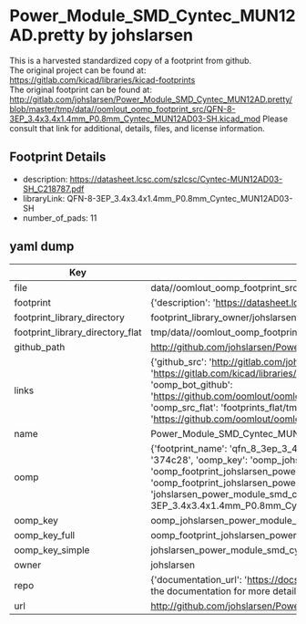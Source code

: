 # Power_Module_SMD_Cyntec_MUN12AD.pretty by johslarsen  
This is a harvested standardized copy of a footprint from github.  
The original project can be found at:  
https://gitlab.com/kicad/libraries/kicad-footprints  
The original footprint can be found at:
http://gitlab.com/johslarsen/Power_Module_SMD_Cyntec_MUN12AD.pretty/blob/master/tmp/data//oomlout_oomp_footprint_src/QFN-8-3EP_3.4x3.4x1.4mm_P0.8mm_Cyntec_MUN12AD03-SH.kicad_mod
Please consult that link for additional, details, files, and license information.  
## Footprint Details
* description: https://datasheet.lcsc.com/szlcsc/Cyntec-MUN12AD03-SH_C218787.pdf  
* libraryLink: QFN-8-3EP_3.4x3.4x1.4mm_P0.8mm_Cyntec_MUN12AD03-SH  
* number_of_pads: 11  
## yaml dump  
| Key | Value |  
| --- | --- |  
| file | data//oomlout_oomp_footprint_src/Power_Module_SMD_Cyntec_MUN12AD.pretty/QFN-8-3EP_3.4x3.4x1.4mm_P0.8mm_Cyntec_MUN12AD03-SH.kicad_mod |  
| footprint | {'description': 'https://datasheet.lcsc.com/szlcsc/Cyntec-MUN12AD03-SH_C218787.pdf', 'libraryLink': 'QFN-8-3EP_3.4x3.4x1.4mm_P0.8mm_Cyntec_MUN12AD03-SH', 'number_of_pads': 11} |  
| footprint_library_directory | footprint_library_owner/johslarsen_Power_Module_SMD_Cyntec_MUN12AD.pretty |  
| footprint_library_directory_flat | tmp/data//oomlout_oomp_footprint_src/footprints_flat/johslarsen_power_module_smd_cyntec_mun12ad_qfn_8_3ep_3_4x3_4x1_4mm_p0_8mm_cyntec_mun12ad03_sh/working |  
| github_path | http://github.com/johslarsen/Power_Module_SMD_Cyntec_MUN12AD.pretty/blob/master/tmp/data//oomlout_oomp_footprint_src/QFN-8-3EP_3.4x3.4x1.4mm_P0.8mm_Cyntec_MUN12AD03-SH.kicad_mod |  
| links | {'github_src': 'http://gitlab.com/johslarsen/Power_Module_SMD_Cyntec_MUN12AD.pretty/blob/master/tmp/data//oomlout_oomp_footprint_src/QFN-8-3EP_3.4x3.4x1.4mm_P0.8mm_Cyntec_MUN12AD03-SH.kicad_mod', 'github_src_repo': 'https://gitlab.com/kicad/libraries/kicad-footprints', 'oomp_bot': 'tmp/data//oomlout_oomp_footprint_src/footprints/johslarsen_power_module_smd_cyntec_mun12ad_qfn_8_3ep_3_4x3_4x1_4mm_p0_8mm_cyntec_mun12ad03_sh/working', 'oomp_bot_github': 'https://github.com/oomlout/oomlout_oomp_footprint_bot/tree/main/tmp/data//oomlout_oomp_footprint_src/footprints/johslarsen_power_module_smd_cyntec_mun12ad_qfn_8_3ep_3_4x3_4x1_4mm_p0_8mm_cyntec_mun12ad03_sh/working', 'oomp_src_flat': 'footprints_flat/tmp/data//oomlout_oomp_footprint_src/footprints_flat/johslarsen_power_module_smd_cyntec_mun12ad_qfn_8_3ep_3_4x3_4x1_4mm_p0_8mm_cyntec_mun12ad03_sh/working', 'oomp_src_flat_github': 'https://github.com/oomlout/oomlout_oomp_footprint_src/tree/main/tmp/data//oomlout_oomp_footprint_src/footprints_flat/johslarsen_power_module_smd_cyntec_mun12ad_qfn_8_3ep_3_4x3_4x1_4mm_p0_8mm_cyntec_mun12ad03_sh/working'} |  
| name | Power_Module_SMD_Cyntec_MUN12AD.pretty |  
| oomp | {'footprint_name': 'qfn_8_3ep_3_4x3_4x1_4mm_p0_8mm_cyntec_mun12ad03_sh', 'library_name': 'power_module_smd_cyntec_mun12ad', 'md5': '374c28277594af1bb9b8160662552334', 'md5_10': '374c282775', 'md5_5': '374c2', 'md5_6': '374c28', 'oomp_key': 'oomp_johslarsen_power_module_smd_cyntec_mun12ad_qfn_8_3ep_3_4x3_4x1_4mm_p0_8mm_cyntec_mun12ad03_sh', 'oomp_key_extra': 'oomp_footprint_johslarsen_power_module_smd_cyntec_mun12ad_qfn_8_3ep_3_4x3_4x1_4mm_p0_8mm_cyntec_mun12ad03_sh', 'oomp_key_full': 'oomp_footprint_johslarsen_power_module_smd_cyntec_mun12ad_qfn_8_3ep_3_4x3_4x1_4mm_p0_8mm_cyntec_mun12ad03_sh_374c28', 'oomp_key_simple': 'johslarsen_power_module_smd_cyntec_mun12ad_qfn_8_3ep_3_4x3_4x1_4mm_p0_8mm_cyntec_mun12ad03_sh', 'original_filename': 'data//oomlout_oomp_footprint_src/Power_Module_SMD_Cyntec_MUN12AD.pretty/QFN-8-3EP_3.4x3.4x1.4mm_P0.8mm_Cyntec_MUN12AD03-SH.kicad_mod', 'owner_name': 'johslarsen'} |  
| oomp_key | oomp_johslarsen_power_module_smd_cyntec_mun12ad_qfn_8_3ep_3_4x3_4x1_4mm_p0_8mm_cyntec_mun12ad03_sh |  
| oomp_key_full | oomp_footprint_johslarsen_power_module_smd_cyntec_mun12ad_qfn_8_3ep_3_4x3_4x1_4mm_p0_8mm_cyntec_mun12ad03_sh |  
| oomp_key_simple | johslarsen_power_module_smd_cyntec_mun12ad_qfn_8_3ep_3_4x3_4x1_4mm_p0_8mm_cyntec_mun12ad03_sh |  
| owner | johslarsen |  
| repo | {'documentation_url': 'https://docs.github.com/rest/overview/resources-in-the-rest-api#rate-limiting', 'message': "API rate limit exceeded for 84.66.142.224. (But here's the good news: Authenticated requests get a higher rate limit. Check out the documentation for more details.)"} |  
| url | http://github.com/johslarsen/Power_Module_SMD_Cyntec_MUN12AD.pretty |  

